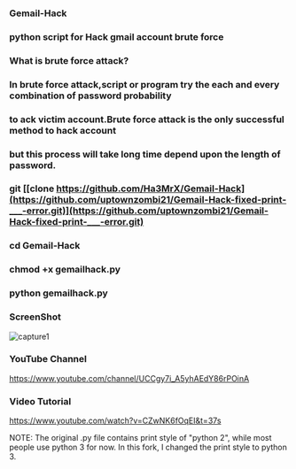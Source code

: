 ### Gemail-Hack

### python script for Hack gmail account brute force 

###  What is brute force attack?
### In brute force attack,script or program try the each and every combination of password probability 
### to ack victim account.Brute force attack is the only successful method to hack account
### but this process will take long time depend upon the length of password.

### git [[clone https://github.com/Ha3MrX/Gemail-Hack](https://github.com/uptownzombi21/Gemail-Hack-fixed-print-___-error.git)](https://github.com/uptownzombi21/Gemail-Hack-fixed-print-___-error.git)
    
### cd Gemail-Hack

### chmod +x gemailhack.py

### python gemailhack.py

### ScreenShot

![capture1](https://user-images.githubusercontent.com/33704360/38995760-7b25ec4c-439e-11e8-9430-c33bd9b1f5b4.PNG)

### YouTube Channel

https://www.youtube.com/channel/UCCgy7i_A5yhAEdY86rPOinA

### Video Tutorial

https://www.youtube.com/watch?v=CZwNK6fOqEI&t=37s

NOTE: The original .py file contains print style of "python 2", while most people use python 3 for now. In this fork, I changed the print style to python 3.

